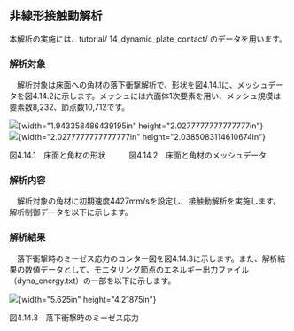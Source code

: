 ##  非線形接触動解析

本解析の実施には、tutorial/ 14\_dynamic\_plate\_contact/
のデータを用います。

### 解析対象

　解析対象は床面への角材の落下衝撃解析で、形状を図4.14.1に、メッシュデータを図4.14.2に示します。メッシュには六面体1次要素を用い、メッシュ規模は要素数8,232、節点数10,712です。

![](media/image28.png){width="1.943358486439195in"
height="2.0277777777777777in"}　　　　![](media/image29.png){width="2.0277777777777777in"
height="2.0385083114610674in"}

図4.14.1　床面と角材の形状　　　図4.14.2　床面と角材のメッシュデータ

### 解析内容

　解析対象の角材に初期速度4427mm/sを設定し、接触動解析を実施します。解析制御データを以下に示します。

### 解析結果

　落下衝撃時のミーゼス応力のコンター図を図4.14.3に示します。また、解析結果の数値データとして、モニタリング節点のエネルギー出力ファイル（dyna\_energy.txt）の一部を以下に示します。

![](media/image30.png){width="5.625in" height="4.21875in"}

図4.14.3　落下衝撃時のミーゼス応力
